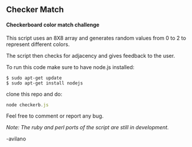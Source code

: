## Checker Match
#### Checkerboard color match challenge

This script uses an 8X8 array and generates random values from 0 to 2 to represent
different colors.

The script then checks for adjacency and gives feedback to the user.


To run this code make sure to have node.js installed:
```
$ sudo apt-get update
$ sudo apt-get install nodejs
```

 clone this repo and do:

```Javascript
node checkerb.js
```

Feel free to comment or report any bug.

*Note: The ruby and perl ports of the script are still in development.*

-avilano
